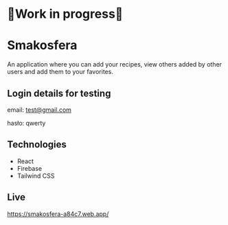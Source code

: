 # 🚧Work in progress🚧

# Smakosfera

An application where you can add your recipes, view others added by other users and add them to your favorites.

## Login details for testing

email: test@gmail.com

hasło: qwerty

## Technologies

- React
- Firebase
- Tailwind CSS

## Live

https://smakosfera-a84c7.web.app/
